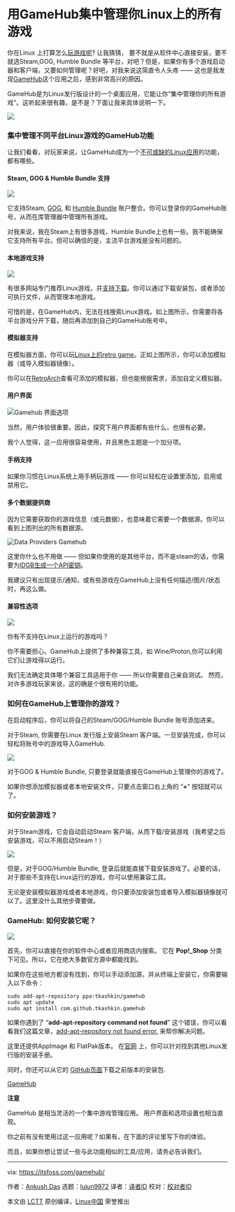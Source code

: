 [#]: collector: (lujun9972)
[#]: translator: (wenwensnow)
[#]: reviewer: ( )
[#]: publisher: ( )
[#]: url: ( )
[#]: subject: (Use GameHub to Manage All Your Linux Games in One Place)
[#]: via: (https://itsfoss.com/gamehub/)
[#]: author: (Ankush Das https://itsfoss.com/author/ankush/)

用GameHub集中管理你Linux上的所有游戏
======

你在Linux 上打算怎么[玩游戏呢][1]? 让我猜猜， 要不就是从软件中心直接安装，要不就选Steam,GOG, Humble Bundle 等平台，对吧？但是，如果你有多个游戏启动器和客户端，又要如何管理呢？好吧，对我来说这简直令人头疼 —— 这也是我发现[GameHub][2]这个应用之后，感到非常高兴的原因。

GameHub是为Linux发行版设计的一个桌面应用，它能让你“集中管理你的所有游戏”。这听起来很有趣，是不是？下面让我来具体说明一下。

![][3]
### 集中管理不同平台Linux游戏的GameHub功能

让我们看看，对玩家来说，让GameHub成为一个[不可或缺的Linux应用][4]的功能，都有哪些。

#### Steam, GOG &amp; Humble Bundle 支持
![][5]

它支持Steam, [GOG][6], 和 [Humble Bundle][7] 账户整合。你可以登录你的GameHub账号，从而在库管理器中管理所有游戏。

对我来说，我在Steam上有很多游戏，Humble Bundle上也有一些。我不能确保它支持所有平台。但可以确信的是，主流平台游戏是没有问题的。

#### 本地游戏支持
![][8]

有很多网站专门推荐Linux游戏，并[支持下载][9]。你可以通过下载安装包，或者添加可执行文件，从而管理本地游戏。

可惜的是，在GameHub内，无法在线搜索Linux游戏。如上图所示，你需要将各平台游戏分开下载，随后再添加到自己的GameHub账号中。

#### 模拟器支持

在模拟器方面，你可以玩[Linux上的retro game][10]。正如上图所示，你可以添加模拟器（或导入模拟器镜像）。

你可以在[RetroArch][11]查看可添加的模拟器，但也能根据需求，添加自定义模拟器。

#### 用户界面

![Gamehub 界面选项][12]

当然，用户体验很重要。因此，探究下用户界面都有些什么，也很有必要。

我个人觉得，这一应用很容易使用，并且黑色主题是一个加分项。

#### 手柄支持

如果你习惯在Linux系统上用手柄玩游戏 —— 你可以轻松在设置里添加，启用或禁用它。 

#### 多个数据提供商


因为它需要获取你的游戏信息（或元数据），也意味着它需要一个数据源。你可以看到上图列出的所有数据源。

![Data Providers Gamehub][13]

这里你什么也不用做 —— 但如果你使用的是其他平台，而不是steam的话，你需要为[IDGB生成一个API密钥][14]。

我建议只有出现提示/通知，或有些游戏在GameHub上没有任何描述/图片/状态时，再这么做。

#### 兼容性选项

![][15]

你有不支持在Linux上运行的游戏吗？

你不需要担心。GameHub上提供了多种兼容工具，如 Wine/Proton,你可以利用它们让游戏得以运行。

我们无法确定具体哪个兼容工具适用于你 ——  所以你需要自己亲自测试。 然而，对许多游戏玩家来说，这的确是个很有用的功能。

### 如何在GameHub上管理你的游戏？

在启动程序后，你可以将自己的Steam/GOG/Humble Bundle 账号添加进来。

对于Steam, 你需要在Linux 发行版上安装Steam 客户端。一旦安装完成，你可以轻松将账号中的游戏导入GameHub.


![][16]

对于GOG &amp; Humble Bundle, 只要登录就能直接在GameHub上管理你的游戏了。

如果你想添加模拟器或者本地安装文件，只要点击窗口右上角的 “**+**” 按钮就可以了。 


### 如何安装游戏？

对于Steam游戏，它会自动启动Steam 客户端，从而下载/安装游戏（我希望之后安装游戏，可以不用启动Steam！）

![][17]

但是，对于GOG/Humble Bundle, 登录后就能直接下载安装游戏了。必要的话，对于那些不支持在Linux运行的游戏，你可以使用兼容工具。

无论是安装模拟器游戏或者本地游戏，你只要添加安装包或者导入模拟器镜像就可以了。这里没什么其他步骤要做。

### GameHub: 如何安装它呢？

![][18]

首先，你可以直接在你的软件中心或者应用商店内搜索。 它在 **Pop!_Shop** 分类下可见。所以，它在绝大多数官方源中都能找到。

如果你在这些地方都没有找到，你可以手动添加源，并从终端上安装它，你需要输入以下命令：

```
sudo add-apt-repository ppa:tkashkin/gamehub
sudo apt update
sudo apt install com.github.tkashkin.gamehub
```

如果你遇到了 “**add-apt-repository command not found**” 这个错误，你可以看看我们这篇文章，[add-apt-repository not found error.][19] 来帮你解决问题。

这里还提供AppImage 和 FlatPak版本。 在[官网][2] 上，你可以针对找到其他Linux发行版的安装手册。

同时，你还可以从它的 [GitHub页面][20]下载之前版本的安装包.

[GameHub][2]

**注意**

GameHub 是相当灵活的一个集中游戏管理应用。 用户界面和选项设置也相当直观。

你之前有没有使用过这一应用呢？如果有，在下面的评论里写下你的体验。

而且，如果你想让尝试一些与此功能相似的工具/应用，请务必告诉我们。

--------------------------------------------------------------------------------

via: https://itsfoss.com/gamehub/

作者：[Ankush Das][a]
选题：[lujun9972][b]
译者：[译者ID](https://github.com/译者ID)
校对：[校对者ID](https://github.com/校对者ID)

本文由 [LCTT](https://github.com/LCTT/TranslateProject) 原创编译，[Linux中国](https://linux.cn/) 荣誉推出

[a]: https://itsfoss.com/author/ankush/
[b]: https://github.com/lujun9972
[1]: https://itsfoss.com/linux-gaming-guide/
[2]: https://tkashkin.tk/projects/gamehub/
[3]: https://i2.wp.com/itsfoss.com/wp-content/uploads/2019/10/gamehub-home-1.png?ssl=1
[4]: https://itsfoss.com/essential-linux-applications/
[5]: https://i1.wp.com/itsfoss.com/wp-content/uploads/2019/10/gamehub-platform-support.png?ssl=1
[6]: https://www.gog.com/
[7]: https://www.humblebundle.com/monthly?partner=itsfoss
[8]: https://i0.wp.com/itsfoss.com/wp-content/uploads/2019/10/gamehub-native-installers.png?ssl=1
[9]: https://itsfoss.com/download-linux-games/
[10]: https://itsfoss.com/play-retro-games-linux/
[11]: https://www.retroarch.com/
[12]: https://i2.wp.com/itsfoss.com/wp-content/uploads/2019/10/gamehub-appearance.png?ssl=1
[13]: https://i0.wp.com/itsfoss.com/wp-content/uploads/2019/10/data-providers-gamehub.png?ssl=1
[14]: https://www.igdb.com/api
[15]: https://i2.wp.com/itsfoss.com/wp-content/uploads/2019/10/gamehub-windows-game.png?fit=800%2C569&ssl=1
[16]: https://i0.wp.com/itsfoss.com/wp-content/uploads/2019/10/gamehub-library.png?ssl=1
[17]: https://i2.wp.com/itsfoss.com/wp-content/uploads/2019/10/gamehub-compatibility-layer.png?ssl=1
[18]: https://i1.wp.com/itsfoss.com/wp-content/uploads/2019/10/gamehub-install.jpg?ssl=1
[19]: https://itsfoss.com/add-apt-repository-command-not-found/
[20]: https://github.com/tkashkin/GameHub/releases
